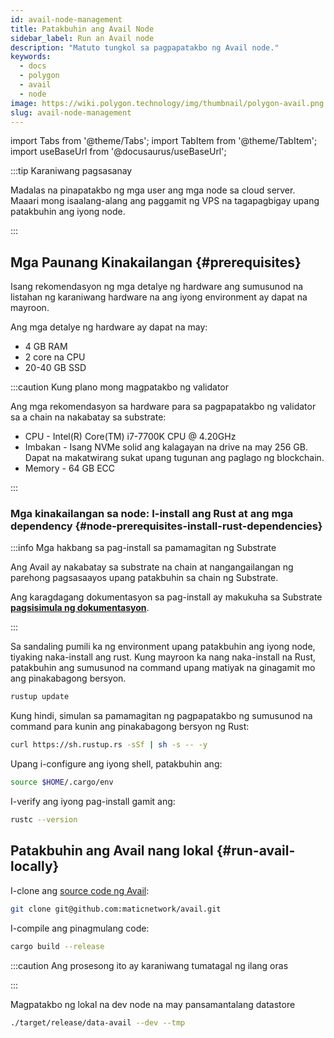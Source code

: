 ```yaml
---
id: avail-node-management
title: Patakbuhin ang Avail Node
sidebar_label: Run an Avail node
description: "Matuto tungkol sa pagpapatakbo ng Avail node."
keywords:
  - docs
  - polygon
  - avail
  - node
image: https://wiki.polygon.technology/img/thumbnail/polygon-avail.png
slug: avail-node-management
---
```

import Tabs from '@theme/Tabs';
import TabItem from '@theme/TabItem';
import useBaseUrl from '@docusaurus/useBaseUrl';

:::tip Karaniwang pagsasanay

Madalas na pinapatakbo ng mga user ang mga node sa cloud server. Maaari mong isaalang-alang ang paggamit ng VPS na tagapagbigay upang patakbuhin ang iyong node.

:::

## Mga Paunang Kinakailangan {#prerequisites}

Isang rekomendasyon ng mga detalye ng hardware ang sumusunod na listahan ng karaniwang hardware na ang iyong environment ay dapat na
mayroon.

Ang mga detalye ng hardware ay dapat na may:

* 4 GB RAM
* 2 core na CPU
* 20-40 GB SSD

:::caution Kung plano mong magpatakbo ng validator

Ang mga rekomendasyon sa hardware para sa pagpapatakbo ng validator sa a chain na nakabatay sa substrate:

* CPU - Intel(R) Core(TM) i7-7700K CPU @ 4.20GHz
* Imbakan - Isang NVMe solid ang kalagayan na drive na may 256 GB. Dapat na makatwirang sukat upang tugunan ang
paglago ng blockchain.
* Memory - 64 GB ECC

:::

### Mga kinakailangan sa node: I-install ang Rust at ang mga dependency {#node-prerequisites-install-rust-dependencies}

:::info Mga hakbang sa pag-install sa pamamagitan ng Substrate

Ang Avail ay nakabatay sa substrate na chain at nangangailangan ng parehong pagsasaayos upang patakbuhin sa chain ng Substrate.

Ang karagdagang dokumentasyon sa pag-install ay makukuha sa Substrate
**[pagsisimula ng dokumentasyon](https://docs.substrate.io/v3/getting-started/installation/)**.

:::

Sa sandaling pumili ka ng environment upang patakbuhin ang iyong node, tiyaking naka-install ang rust. Kung mayroon ka nang naka-install na Rust, patakbuhin ang sumusunod na command upang matiyak na ginagamit mo ang pinakabagong bersyon.

```sh
rustup update
```

Kung hindi, simulan sa pamamagitan ng pagpapatakbo ng sumusunod na command para kunin ang pinakabagong bersyon ng Rust:

```sh
curl https://sh.rustup.rs -sSf | sh -s -- -y
```

Upang i-configure ang iyong shell, patakbuhin ang:

```sh
source $HOME/.cargo/env
```

I-verify ang iyong pag-install gamit ang:

```sh
rustc --version
```

## Patakbuhin ang Avail nang lokal {#run-avail-locally}

I-clone ang [source code ng Avail](https://github.com/maticnetwork/avail):

```sh
git clone git@github.com:maticnetwork/avail.git
```

I-compile ang pinagmulang code:

```sh
cargo build --release
```

:::caution Ang prosesong ito ay karaniwang tumatagal ng ilang oras

:::

Magpatakbo ng lokal na dev node na may pansamantalang datastore

```sh
./target/release/data-avail --dev --tmp
```
